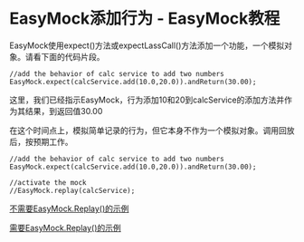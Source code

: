 # EasyMock添加行为 - EasyMock教程

EasyMock使用expect()方法或expectLassCall()方法添加一个功能，一个模拟对象。请看下面的代码片段。

```
//add the behavior of calc service to add two numbers
EasyMock.expect(calcService.add(10.0,20.0)).andReturn(30.00);
```

这里，我们已经指示EasyMock，行为添加10和20到calcService的添加方法并作为其结果，到返回值30.00

在这个时间点上，模拟简单记录的行为，但它本身不作为一个模拟对象。调用回放后，按预期工作。

```
//add the behavior of calc service to add two numbers
EasyMock.expect(calcService.add(10.0,20.0)).andReturn(30.00);

//activate the mock
//EasyMock.replay(calcService);
```

[不需要EasyMock.Replay()的示例](http://www.yiibai.com/easymock/easymock_example_without_replay.html)

[需要EasyMock.Replay()的示例](http://www.yiibai.com/easymock/easymock_example_with_replay.html)

